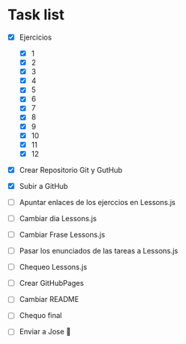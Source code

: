 # Task list

- [x] Ejercicios
    - [x] 1 
    - [x] 2 
    - [x] 3
    - [x] 4
    - [x] 5
    - [x] 6
    - [x] 7
    - [x] 8
    - [x] 9
    - [x] 10
    - [x] 11
    - [x] 12

- [x] Crear Repositorio Git y GutHub
- [x] Subir a GitHub
- [ ] Apuntar enlaces de los ejerccios en Lessons.js 
- [ ] Cambiar dia Lessons.js 
- [ ] Cambiar Frase Lessons.js 
- [ ] Pasar los enunciados de las tareas a Lessons.js 
- [ ] Chequeo Lessons.js 
- [ ] Crear GitHubPages 

- [ ] Cambiar README
- [ ] Chequo final
- [ ] Enviar a Jose 🫰